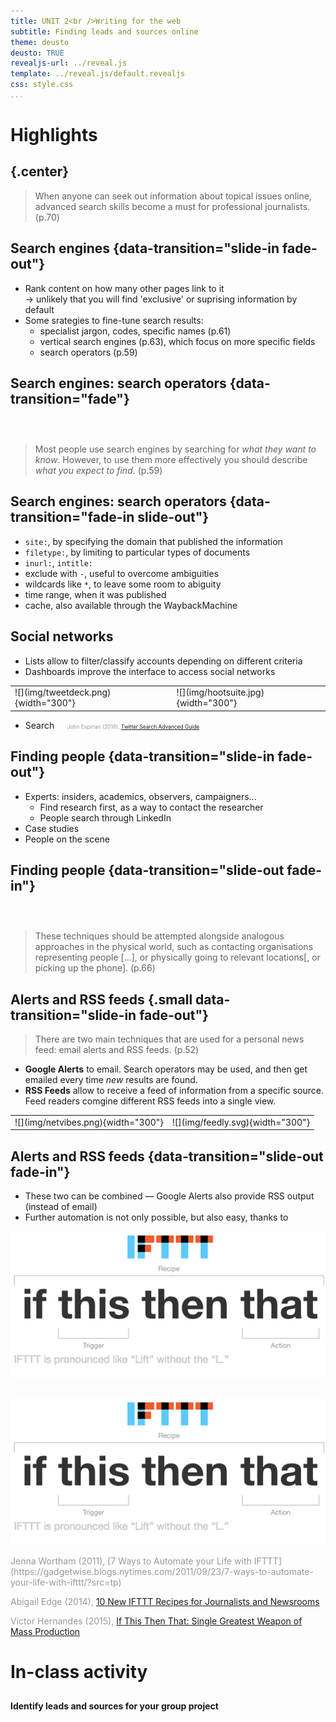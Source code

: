 ```yaml
---
title: UNIT 2<br />Writing for the web
subtitle: Finding leads and sources online
theme: deusto
deusto: TRUE
revealjs-url: ../reveal.js
template: ../reveal.js/default.revealjs
css: style.css
...
```


# Highlights

## {.center}

>When anyone can seek out information about topical issues online, advanced search skills become a must for professional journalists. <span class="sans">(p.70)</span>

## Search engines {data-transition="slide-in fade-out"}

- Rank content on how many other pages link to it  
    &rarr; unlikely that you will find 'exclusive' or suprising information by default
- Some srategies to fine-tune search results:
    + specialist jargon, codes, specific names <span class="sans">(p.61)</span>
    + vertical search engines <span class="sans">(p.63)</span>, which focus on more specific fields
    + search operators <span class="sans">(p.59)</span>

## Search engines: search operators {data-transition="fade"}

<div style="margin-top:2em;">&nbsp;</div>

>Most people use search engines by searching for _what they want to know_. However, to use them more effectively you should describe _what you expect to find_. <span class="sans">(p.59)</span>

## Search engines: search operators {data-transition="fade-in slide-out"}

- `site:`, by specifying the domain that published the information
- `filetype:`, by limiting to particular types of documents
- `inurl:`, `intitle:`
- exclude with `-`, useful to overcome ambiguities
- wildcards like `*`, to leave some room to abiguity
- time range, when it was published
- cache, also available through the WaybackMachine

## Social networks

- Lists allow to filter/classify accounts depending on different criteria
- Dashboards improve the interface to access social networks

<table>
    <tr>
        <td>
![](img/tweetdeck.png){width="300"}
        </td><td>
![](img/hootsuite.jpg){width="300"}
        </td>
    </tr>
</table>

- Search <span class="sans" style="color:#999;font-size:.6em !important;padding-left:2em;"> <i class="fa fa-file-text-o"></i> John Espirian (2018), [Twitter Search 
Advanced Guide](https://espirian.co.uk/twitter-search-advanced-guide/)</span>

## Finding people {data-transition="slide-in fade-out"}

- Experts: insiders, academics, observers, campaigners...
    + Find research first, as a way to contact the researcher
    + People search through LinkedIn
- Case studies
- People on the scene

## Finding people {data-transition="slide-out fade-in"}

<div style="margin-top:2em">&nbsp;</div>

>These techniques should be attempted alongside analogous approaches in the physical world, such as contacting organisations representing people [...], or physically going to relevant locations[, or picking up the phone]. <span class="sans">(p.66)</span>

## Alerts and RSS feeds {.small data-transition="slide-in fade-out"}

>There are two main techniques that are used for a personal news feed: email alerts and RSS feeds. <span class="sans">(p.52)</span>

- **Google Alerts** to email. Search operators may be used, and then get emailed every time _new_ results are found.
- **RSS Feeds** allow to receive a feed of information from a specific source. Feed readers comgine different RSS feeds into a single view. 

<table><tr><td>
![](img/netvibes.png){width="300"}
</td><td>
![](img/feedly.svg){width="300"}
</td></tr></table>

## Alerts and RSS feeds {data-transition="slide-out fade-in"}

- These two can be combined &mdash; Google Alerts also provide RSS output (instead of email)
- Further automation is not only possible, but also easy, thanks to

![[IFTTT](http://ifttt.com), a.k.a. If This Then That](img/ifttt.jpg)

## 

![[IFTTT](http://ifttt.com), a.k.a. If This Then That](img/ifttt.jpg)


<div class="sans smaller" style="color:#999;">
<i class="fa fa-file-text-o"></i> Jenna Wortham (2011), [7 Ways to Automate your Life with IFTTT](https://gadgetwise.blogs.nytimes.com/2011/09/23/7-ways-to-automate-your-life-with-ifttt/?src=tp)

<i class="fa fa-file-text-o"></i> Abigail Edge (2014), [10 New IFTTT Recipes for Journalists and Newsrooms](https://www.journalism.co.uk/news/10-new-ifttt-recipes-for-journalists-and-newsrooms/s2/a563000/)

<i class="fa fa-file-text-o"></i> Victor Hernandes (2015), [If This Then That: Single Greatest Weapon of Mass Production](https://medium.com/@ToTheVictor/if-this-then-that-single-greatest-weapon-of-mass-production-3020f4ba9649)

</div>

# In-class activity

## 

#### Identify leads and sources for your group project